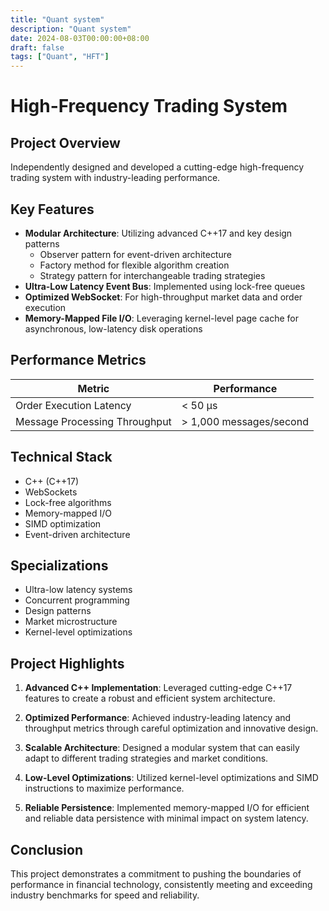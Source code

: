 ```yaml
---
title: "Quant system"
description: "Quant system"
date: 2024-08-03T00:00:00+08:00
draft: false
tags: ["Quant", "HFT"]
---
```


# High-Frequency Trading System

## Project Overview

Independently designed and developed a cutting-edge high-frequency trading system with industry-leading performance.

## Key Features

- **Modular Architecture**: Utilizing advanced C++17 and key design patterns
  - Observer pattern for event-driven architecture
  - Factory method for flexible algorithm creation
  - Strategy pattern for interchangeable trading strategies
- **Ultra-Low Latency Event Bus**: Implemented using lock-free queues
- **Optimized WebSocket**: For high-throughput market data and order execution
- **Memory-Mapped File I/O**: Leveraging kernel-level page cache for asynchronous, low-latency disk operations

## Performance Metrics

| Metric | Performance |
|--------|-------------|
| Order Execution Latency | < 50 μs |
| Message Processing Throughput | > 1,000 messages/second |

## Technical Stack

- C++ (C++17)
- WebSockets
- Lock-free algorithms
- Memory-mapped I/O
- SIMD optimization
- Event-driven architecture

## Specializations

- Ultra-low latency systems
- Concurrent programming
- Design patterns
- Market microstructure
- Kernel-level optimizations

## Project Highlights

1. **Advanced C++ Implementation**: Leveraged cutting-edge C++17 features to create a robust and efficient system architecture.

2. **Optimized Performance**: Achieved industry-leading latency and throughput metrics through careful optimization and innovative design.

3. **Scalable Architecture**: Designed a modular system that can easily adapt to different trading strategies and market conditions.

4. **Low-Level Optimizations**: Utilized kernel-level optimizations and SIMD instructions to maximize performance.

5. **Reliable Persistence**: Implemented memory-mapped I/O for efficient and reliable data persistence with minimal impact on system latency.

## Conclusion

This project demonstrates a commitment to pushing the boundaries of performance in financial technology, consistently meeting and exceeding industry benchmarks for speed and reliability.